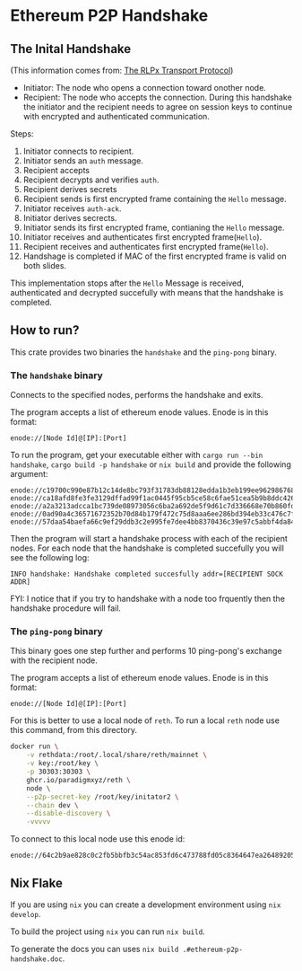 # Ethereum P2P Handshake

## The Inital Handshake
(This information comes from: [The RLPx Transport Protocol](https://github.com/ethereum/devp2p/blob/master/rlpx.md#initial-handshake))
* Initiator: The node who opens a connection toward onother node.
* Recipient: The node who accepts the connection.
During this handshake the initiator and the recipient needs to agree on session keys to continue with encrypted and authenticated communication.

Steps:

1. Initiator connects to recipient.
2. Initiator sends an `auth` message.
3. Recipient accepts
4. Recipient decrypts and verifies `auth`.
5. Recipient derives secrets
6. Recipient sends is first encrypted frame containing the `Hello` message.
7. Initiator receives `auth-ack`.
8. Initiator derives secrects.
9. Initiator sends its first encrypted frame, contianing the `Hello` message.
10. Initiator receives and authenticates first encrypted frame(`Hello`).
11. Recipient receives and authenticates first encrypted frame(`Hello`).
12. Handshage is completed if MAC of the first encrypted frame is valid on both slides.

This implementation stops after the `Hello` Message is received, authenticated and decrypted succefully with means that the handshake is completed.

## How to run?
This crate provides two binaries the `handshake` and the `ping-pong` binary.

### The `handshake` binary

Connects to the specified nodes, performs the handshake and exits.

The program accepts a list of ethereum enode values. Enode is in this format: 
```text
enode://[Node Id]@[IP]:[Port]
```

To run the program, get your executable either with `cargo run --bin handshake`, `cargo build -p handshake` or `nix build` and provide the following argument:
```text
enode://c19700c990e87b12c14de8bc793f31783db88128edda1b3eb199ee962986768a743b9160d1630b22a16be564bd14bc4e529026a5843c7350567b0f6b1c7e786b@193.16.246.17:30303  enode://ca18afd8fe3fe3129dffad99f1ac0445f95cb5ce58c6fae51cea5b9b8ddc4264f25be0becd4bdba950488c6ae986a946f11c53f381fa037669c2d97bf39bfaf7@116.202.174.111:30304  enode://a2a3213adcca1bc739de08973056c6ba2a692de5f9d61c7d336668e70b860fd45d40e2194a121baa42c32991749497a92ef1db7b3a42b7c55fab5195de74f468@37.60.248.95:30303  enode://0ad90a4c36571672352b70d84b179f472c75d8aaa6ee286bd394eb33c476c7fa4406875731e2ea5de69df42313050109f7370c139e0a9c8c086c510ff98f0627@171.66.161.42:31404 enode://57daa54baefa66c9ef29ddb3c2e995fe7dee4bb8370436c39e97c5abbf4da84bb69d94ce8517ceb172f43caa9449469cced56994727a7409c72c307a5d078408@130.61.239.252:30303
```
Then the program will start a handshake process with each of the recipient nodes.
For each node that the handshake is completed succefully you will see the following log:
```text
INFO handshake: Handshake completed succesfully addr=[RECIPIENT SOCK ADDR]
```

FYI: I notice that if you try to handshake with a node too frquently then the handshake procedure will fail.

### The `ping-pong` binary

This binary goes one step further and performs 10 ping-pong's exchange with the recipient node.

The program accepts a list of ethereum enode values. Enode is in this format: 
```text
enode://[Node Id]@[IP]:[Port]
```

For this is better to use a local node of `reth`. To run a local `reth` node use this command, from this directory.
```bash
docker run \
    -v rethdata:/root/.local/share/reth/mainnet \
    -v key:/root/key \
    -p 30303:30303 \
    ghcr.io/paradigmxyz/reth \
    node \
    --p2p-secret-key /root/key/initator2 \
    --chain dev \
    --disable-discovery \
    -vvvvv
```
To connect to this local node use this enode id:
```text
enode://64c2b9ae828c0c2fb5bbfb3c54ac853fd6c473788fd05c8364647ea26489205834e844498c2a5500e78a5ad77fe54bd426c60cd08ae1a1da966c6feebddfc629@127.0.0.1:30303
```

## Nix Flake
If you are using `nix` you can create a development environment using `nix develop`.

To build the project using `nix` you can run `nix build`.

To generate the docs you can uses `nix build .#ethereum-p2p-handshake.doc`.
